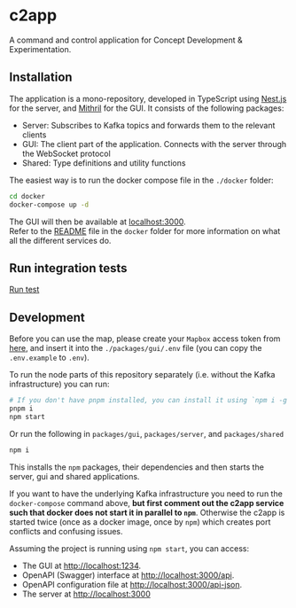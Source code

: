 # c2app

A command and control application for Concept Development &amp; Experimentation.

## Installation

The application is a mono-repository, developed in TypeScript using [Nest.js](https://docs.nestjs.com) for the server, and [Mithril](https://mithril.js.org) for the GUI. It consists of the following packages:

- Server: Subscribes to Kafka topics and forwards them to the relevant clients
- GUI: The client part of the application. Connects with the server through the WebSocket protocol
- Shared: Type definitions and utility functions

The easiest way is to run the docker compose file in the `./docker` folder:

```bash
cd docker
docker-compose up -d
```

The GUI will then be available at [localhost:3000](http://localhost:3000/).  
Refer to the [README](./docker/README.md) file in the `docker` folder for more information on what all the different services do.

## Run integration tests

[Run test](run_test.md)

## Development

Before you can use the map, please create your `Mapbox` access token from [here](https://account.mapbox.com), and insert it into the `./packages/gui/.env` file (you can copy the `.env.example` to `.env`).

To run the node parts of this repository separately (i.e. without the Kafka infrastructure) you can run:

```bash
# If you don't have pnpm installed, you can install it using `npm i -g pnpm`
pnpm i
npm start
```

Or run the following in `packages/gui`, `packages/server`, and `packages/shared`

```bash
npm i
```

This installs the `npm` packages, their dependencies and then starts the server, gui and shared applications.

If you want to have the underlying Kafka infrastructure you need to run the `docker-compose` command above, **but first comment out the c2app service such that docker does not start it in parallel to `npm`**.
Otherwise the c2app is started twice (once as a docker image, once by `npm`) which creates port conflicts and confusing issues.

Assuming the project is running using `npm start`, you can access:

- The GUI at [http://localhost:1234](http://localhost:1234).
- OpenAPI (Swagger) interface at [http://localhost:3000/api](http://localhost:3000/api).
- OpenAPI configuration file at [http://localhost:3000/api-json](http://localhost:3000/api-json).
- The server at [http://localhost:3000](http://localhost:3000)

